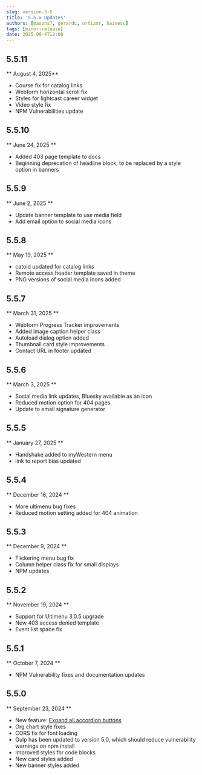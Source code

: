 ```yaml
---
slug: version-5-5
title: '5.5.x Updates'
authors: [masons7, gerardc, ortizmr, hainesc]
tags: [minor-release]
date: 2025-08-4T12:00
---
```

## 5.5.11
** August 4, 2025**
* Course fix for catalog links
* Webform horizontal scroll fix
* Styles for lightcast career widget
* Video style fix
* NPM Vulnerabilities update

## 5.5.10
** June 24, 2025 **
* Added 403 page template to docs
* Beginning deprecation of headline block, to be replaced by a style option in banners

## 5.5.9
** June 2, 2025 **
* Update banner template to use media field
* Add email option to social media icons

## 5.5.8
** May 19, 2025 **
* catoid updated for catalog links
* Remote access header template saved in theme
* PNG versions of social media icons added

## 5.5.7
** March 31, 2025 **
* Webform Progress Tracker improvements
* Added image caption helper class
* Autoload dialog option added
* Thumbnail card style improvements
* Contact URL in footer updated

## 5.5.6
** March 3, 2025 **
* Social media link updates, Bluesky available as an icon
* Reduced motion option for 404 pages
* Update to email signature generator

## 5.5.5
** January 27, 2025 **
* Handshake added to myWestern menu
* link to report bias updated

## 5.5.4 
** December 16, 2024 **
* More ultimenu bug fixes
* Reduced motion setting added for 404 animation

## 5.5.3
** December 9, 2024 **
* Flickering menu bug fix
* Column helper class fix for small displays
* NPM updates

## 5.5.2 
** November 19, 2024 **
* Support for Ultimenu 3.0.5 upgrade
* New 403 access denied template
* Event list space fix

## 5.5.1
** October 7, 2024 **
* NPM Vulnerability fixes and documentation updates

## 5.5.0 
** September 23, 2024 **
* New feature: [Expand all accordion buttons](https://webtech.wwu.edu/news/accordion-component-new-feature)
* Org chart style fixes
* CORS fix for font loading
* Gulp has been updated to version 5.0, which should reduce vulnerability warnings on npm install
* Improved styles for code blocks
* New card styles added
* New banner styles added